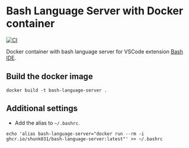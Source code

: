 # Bash Language Server with Docker container

[![CI](https://github.com/shunk031/bash-language-server-docker/actions/workflows/ci.yml/badge.svg)](https://github.com/shunk031/bash-language-server-docker/actions/workflows/ci.yml)

Docker container with bash language server for VSCode extension [Bash IDE](https://marketplace.visualstudio.com/items?itemName=mads-hartmann.bash-ide-vscode).

## Build the docker image

```shell
docker build -t bash-language-server .
```

## Additional settings

- Add the alias to `~/.bashrc`.

```shell
echo 'alias bash-language-server="docker run --rm -i ghcr.io/shunk031/bash-language-server:latest"' >> ~/.bashrc
```
